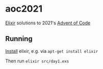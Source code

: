# aoc2021

[Elixir](https://elixir-lang.org) solutions to 2021's [Advent of Code](https://adventofcode.com/2021)

## Running

[Install](https://elixir-lang.org/install.html) elixir, e.g. via `apt-get install elixir`

Then run `elixir src/day1.exs`
